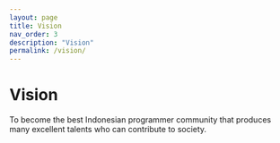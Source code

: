 ```yaml
---
layout: page
title: Vision
nav_order: 3
description: "Vision"
permalink: /vision/
---
```


# Vision
To become the best Indonesian programmer community that produces many excellent talents who can contribute to society.